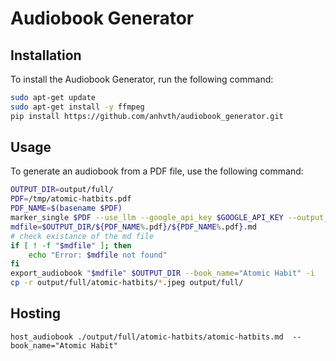 # Audiobook Generator

## Installation

To install the Audiobook Generator, run the following command:

```bash
sudo apt-get update
sudo apt-get install -y ffmpeg
pip install https://github.com/anhvth/audiobook_generator.git
```

## Usage

To generate an audiobook from a PDF file, use the following command:

```bash
OUTPUT_DIR=output/full/
PDF=/tmp/atomic-hatbits.pdf
PDF_NAME=$(basename $PDF)
marker_single $PDF --use_llm --google_api_key $GOOGLE_API_KEY --output_dir $OUTPUT_DIR
mdfile=$OUTPUT_DIR/${PDF_NAME%.pdf}/${PDF_NAME%.pdf}.md
# check existance of the md file
if [ ! -f "$mdfile" ]; then
    echo "Error: $mdfile not found"
fi
export_audiobook "$mdfile" $OUTPUT_DIR --book_name="Atomic Habit" -i
cp -r output/full/atomic-hatbits/*.jpeg output/full/
```



## Hosting
`host_audiobook ./output/full/atomic-hatbits/atomic-hatbits.md  --book_name="Atomic Habit"`